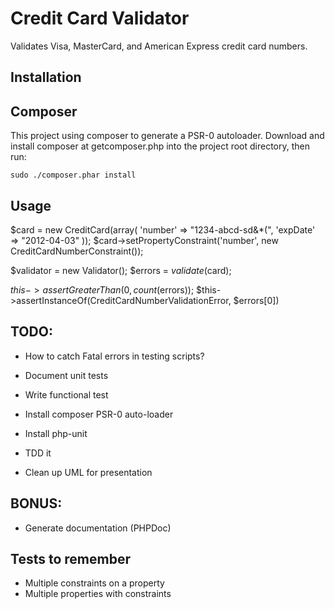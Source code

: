# Credit Card Validator

Validates Visa, MasterCard, and American Express credit card numbers.


## Installation

## Composer

This project using composer to generate a PSR-0 autoloader. Download and install composer at getcomposer.php into the project root directory, then run:

```
sudo ./composer.phar install
```


## Usage

$card = new CreditCard(array(
	'number' => "1234-abcd-sd&*(",
	'expDate' => "2012-04-03"
));
$card->setPropertyConstraint('number', new CreditCardNumberConstraint());

$validator = new Validator();
$errors = $validate($card);

$this->assertGreaterThan(0, count($errors));
$this->assertInstanceOf(CreditCardNumberValidationError, $errors[0])


## TODO:
* How to catch Fatal errors in testing scripts?

* Document unit tests
* Write functional test
* Install composer PSR-0 auto-loader
* Install php-unit
* TDD it
* Clean up UML for presentation

## BONUS:
* Generate documentation (PHPDoc)


## Tests to remember

- Multiple constraints on a property
- Multiple properties with constraints